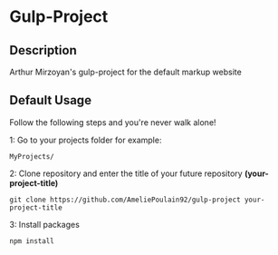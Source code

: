 # Gulp-Project
## Description
Arthur Mirzoyan's gulp-project for the default markup website

## Default Usage
Follow the following steps and you're never walk alone!

1: Go to your projects folder for example:
```
MyProjects/
```
2: Clone repository and enter the title of your future repository **(your-project-title)**
```
git clone https://github.com/AmeliePoulain92/gulp-project your-project-title
```
3: Install packages
```
npm install
```

